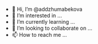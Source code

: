 - 👋 Hi, I’m @addzhumabekova
- 👀 I’m interested in ...
- 🌱 I’m currently learning ...
- 💞️ I’m looking to collaborate on ...
- 📫 How to reach me ...

<!---
addzhumabekova/addzhumabekova is a ✨ special ✨ repository because its `README.md` (this file) appears on your GitHub profile.
You can click the Preview link to take a look at your changes.
--->
